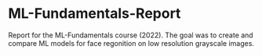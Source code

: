 # ML-Fundamentals-Report
Report for the ML-Fundamentals course (2022). The goal was to create and compare ML models for face regonition on low resolution grayscale images.
